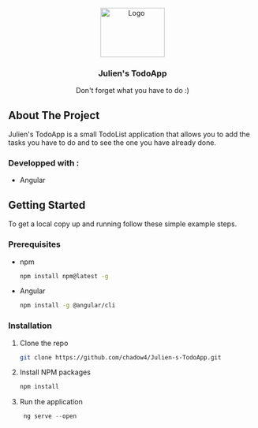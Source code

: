 <!-- PROJECT LOGO -->
<br />
<div align="center">
  <a href="https://i.ibb.co/ScTx2Rh/logo.png">
    <img src="https://www.sketchappsources.com/resources/source-image/sketch-3-todo-list-app-icon-template.png" alt="Logo" width="130" height="100">
  </a>

<h3 align="center">Julien's TodoApp</h3>

  <p align="center">
   Don't forget what you have to do :)
  </p>
</div>


<!-- ABOUT THE PROJECT -->
## About The Project

Julien's TodoApp is a small TodoList application that allows you to add the tasks you have to do and to see the one you have already done.

### Developped with :

* Angular 

<!-- GETTING STARTED -->
## Getting Started

To get a local copy up and running follow these simple example steps.

### Prerequisites

* npm <br />
  ```sh
  npm install npm@latest -g
  ```
  
 * Angular <br />
    ```sh
   npm install -g @angular/cli
    ```

### Installation

1. Clone the repo
   ```sh
   git clone https://github.com/chadow4/Julien-s-TodoApp.git
   ```
2. Install NPM packages 
   ```sh
   npm install
   ```
3. Run the application
   ```js
    ng serve --open
   ```


